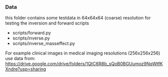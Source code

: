 ### Data
this folder contains some testdata in 64x64x64 (coarse) resolution
for testing the inversion and forward scripts
  * scripts/forward.py
  * scripts/inverse.py
  * scripts/inverse_masseffect.py

For example clinical images in medical imaging resolutions (256x256x256)
use data from: https://drive.google.com/drive/folders/1QtC6R8b_sQoB0BGUumoz9NqWtfKXndre?usp=sharing

